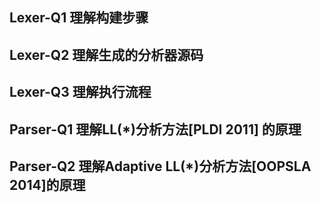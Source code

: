## Lexer-Q1 理解构建步骤



## Lexer-Q2 理解生成的分析器源码



## Lexer-Q3 理解执行流程



## Parser-Q1 理解LL(*)分析方法[PLDI 2011] 的原理



## Parser-Q2 理解Adaptive LL(*)分析方法[OOPSLA 2014]的原理



